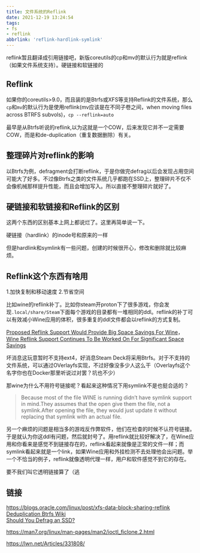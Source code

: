 ```yaml
---
title: 文件系统的Reflink
date: 2021-12-19 13:24:54
tags:
- fs
- reflink
abbrlink: 'reflink-hardlink-symlink'
---
```

reflink暂且翻译成引用链接吧，新版coreutils的cp和mv的默认行为就是reflink（如果文件系统支持）。硬链接和软链接的
<!-- more -->

## Reflink

如果你的coreutils>9.0，而且装的是Btrfs或XFS等支持Reflink的文件系统，那么`cp`和`mv`的默认行为是使用reflink(mv应该是在不同子卷之间，when moving files across BTRFS subvols)，`cp --reflink=auto`

最早是从Btrfs听说的reflink,以为这就是一个COW，后来发现它并不一定需要COW，而是和de-duplication（重复数据删除）有关。

## 整理碎片对reflink的影响

以Btrfs为例，defragment会打断reflink，于是你做完defrag以后会发现占用空间可能大了好多。不过像Btrfs之类的文件系统几乎都跑在SSD上，整理碎片不仅不会像机械那样提升性能，而且会增加写入。所以直接不整理碎片就好了。

## 硬链接和软链接和Reflink的区别

这两个东西的区别基本上网上都说烂了。这里再简单说一下。

硬链接（hardlink）的inode号和原来的一样

但是hardlink和symlink有一些问题，创建的时候很开心，修改和删除就比较麻烦。

## Reflink这个东西有啥用

1.加快复制和移动速度
2.节省空间

比如wine的reflink补丁。比如你steam开proton下了很多游戏，你会发现`.local/share/Steam`下面每个游戏的目录都有一堆相同的ddl。reflink的补丁可以有效减小Wine应用的体积，很多重复的ddl文件都会以reflink的方式复制。

[Proposed Reflink Support Would Provide Big Space Savings For Wine](https://www.phoronix.com/scan.php?page=news_item&px=Reflink-For-Wine-Patches)， [Wine Reflink Support Continues To Be Worked On For Significant Space Savings](https://www.phoronix.com/scan.php?page=news_item&px=Wine-Reflink-Revised)  

坏消息这玩意暂时不支持ext4，好消息Steam Deck将采用Btrfs。对于不支持的文件系统，可以通过OVerlayfs实现，不过好像没多少人这么干（Overlayfs这个名字你也在Docker那里听说过对罢？坑也不少）

那wine为什么不用符号链接呢？看起来这种情况下用symlink不是也挺合适的？

>Because most of the file WINE is running didn’t have symlink support in mind.They assumes that the open give them the file, not a symlink.After opening the file, they would just update it without replacing that symlink with an actual file.

另一个麻烦的问题是相当多的游戏反作弊软件，他们在检查的时候不认符号链接。于是就认为你这ddl有问题，然后就封号了。用reflink就比较好解决了，在Wine应用和你看来是感觉不到链接存在的，reflink看起来就像是正常的文件一样；而symlink看起来就是一个link，如果Wine应用和外挂检测不去处理他会出问题。举一个不恰当的例子，reflink就像透明代理一样，用户和软件感觉不到它的存在。

要不我们叫它透明链接算了（逃

## 链接

https://blogs.oracle.com/linux/post/xfs-data-block-sharing-reflink  
[Deduplication Btrfs Wiki](https://btrfs.wiki.kernel.org/index.php/Deduplication)  
[Should You Defrag an SSD? ](https://www.crucial.com/articles/about-ssd/should-you-defrag-an-ssd) 

https://man7.org/linux/man-pages/man2/ioctl_ficlone.2.html

https://lwn.net/Articles/331808/